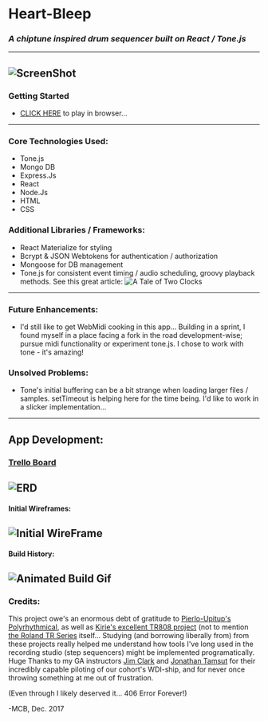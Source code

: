 # Heart-Bleep

### *A chiptune inspired drum sequencer built on React / Tone.js*
----
![ScreenShot](https://i.imgur.com/XBFVK6a.png)
----
### Getting Started
- [CLICK HERE](https://aqueous-temple-93653.herokuapp.com/) to play in browser... 

---
### Core Technologies Used:
- Tone.js
- Mongo DB
- Express.Js
- React 
- Node.Js
- HTML 
- CSS

### Additional Libraries / Frameworks:
- React Materialize for styling
- Bcrypt & JSON Webtokens for authentication / authorization
- Mongoose for DB management
- Tone.js for consistent event timing / audio scheduling, groovy playback methods.  See this great article: ![A Tale of Two Clocks](https://www.html5rocks.com/en/tutorials/audio/scheduling/)
---

### Future Enhancements: 
- I'd still like to get WebMidi cooking in this app... Building in a sprint, I found myself in a place facing a fork in the road development-wise; pursue midi functionality or experiment tone.js.  I chose to work with tone - it's amazing!

### Unsolved Problems: 
- Tone's initial buffering can be a bit strange when loading larger files / samples.  setTimeout is helping here for the time being.  I'd like to work in a slicker implementation...

---

## App Development:

### [Trello Board](https://trello.com/b/pFZWBZKW/heart-bleep)

![ERD](https://i.imgur.com/ey2508j.png)
----
#### Initial Wireframes:

![Initial WireFrame](https://i.imgur.com/dRTcQdx.png)
----

#### Build History:
![Animated Build Gif](https://i.imgur.com/B5dvTYb.gif)
----

### Credits: 

This project owe's an enormous debt of gratitude to [Pierlo-Upitup's Polyrhythmical](https://github.com/pierlo-upitup/polyrhythmical/blob/master/src/components/StepSequencer.js), as well as [Kirie's excellent TR808 project](https://github.com/kirie/StepSequencer) (not to mention [the Roland TR Series](https://en.wikipedia.org/wiki/Roland_TR-808) itself...  Studying (and borrowing liberally from) from these projects really helped me understand how tools I've long used in the recording studio (step sequencers) might be implemented programatically.  Huge Thanks to my 
GA instructors [Jim Clark](https://github.com/jim-clark) and [Jonathan Tamsut](https://github.com/jtamsut) for their incredibly capable piloting of our cohort's WDI-ship, and for never once throwing something at me out of frustration.

(Even through I likely deserved it...  406 Error Forever!)

-MCB, Dec. 2017